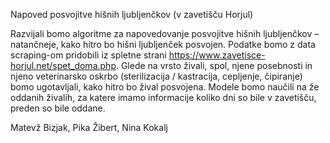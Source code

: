 Napoved posvojitve hišnih ljubljenčkov (v zavetišču Horjul)

Razvijali bomo algoritme za napovedovanje posvojitve hišnih ljubljenčkov – natančneje, kako hitro bo hišni ljubljenček posvojen. 
Podatke bomo z data scraping-om pridobili iz spletne strani https://www.zavetisce-horjul.net/spet_doma.php. Glede na vrsto živali, spol, njene posebnosti in njeno veterinarsko oskrbo (sterilizacija / kastracija, cepljenje, čipiranje) bomo ugotavljali, kako hitro bo žival posvojena. Modele bomo naučili na že oddanih živalih, za katere imamo informacije koliko dni so bile v zavetišču, preden so bile oddane.

Matevž Bizjak, Pika Žibert, Nina Kokalj
